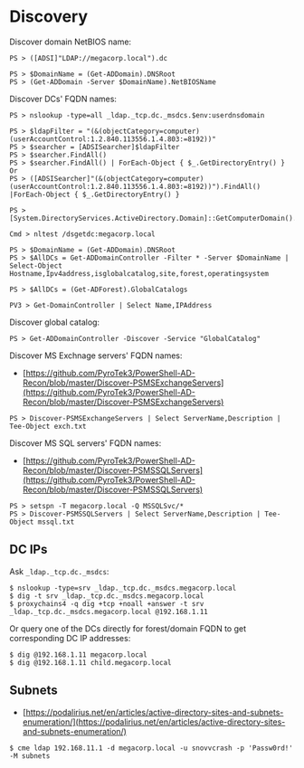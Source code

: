 # Discovery

Discover domain NetBIOS name:

```
PS > ([ADSI]"LDAP://megacorp.local").dc

PS > $DomainName = (Get-ADDomain).DNSRoot
PS > (Get-ADDomain -Server $DomainName).NetBIOSName
```

Discover DCs' FQDN names:

```
PS > nslookup -type=all _ldap._tcp.dc._msdcs.$env:userdnsdomain

PS > $ldapFilter = "(&(objectCategory=computer)(userAccountControl:1.2.840.113556.1.4.803:=8192))"
PS > $searcher = [ADSISearcher]$ldapFilter
PS > $searcher.FindAll()
PS > $searcher.FindAll() | ForEach-Object { $_.GetDirectoryEntry() }
Or
PS > ([ADSISearcher]"(&(objectCategory=computer)(userAccountControl:1.2.840.113556.1.4.803:=8192))").FindAll() |ForEach-Object { $_.GetDirectoryEntry() }

PS > [System.DirectoryServices.ActiveDirectory.Domain]::GetComputerDomain().DomainControllers.Name

Cmd > nltest /dsgetdc:megacorp.local

PS > $DomainName = (Get-ADDomain).DNSRoot
PS > $AllDCs = Get-ADDomainController -Filter * -Server $DomainName | Select-Object Hostname,Ipv4address,isglobalcatalog,site,forest,operatingsystem

PS > $AllDCs = (Get-ADForest).GlobalCatalogs

PV3 > Get-DomainController | Select Name,IPAddress
```

Discover global catalog:

```
PS > Get-ADDomainController -Discover -Service "GlobalCatalog"
```

Discover MS Exchnage servers' FQDN names:

* [https://github.com/PyroTek3/PowerShell-AD-Recon/blob/master/Discover-PSMSExchangeServers](https://github.com/PyroTek3/PowerShell-AD-Recon/blob/master/Discover-PSMSExchangeServers)

```
PS > Discover-PSMSExchangeServers | Select ServerName,Description | Tee-Object exch.txt
```

Discover MS SQL servers' FQDN names:

* [https://github.com/PyroTek3/PowerShell-AD-Recon/blob/master/Discover-PSMSSQLServers](https://github.com/PyroTek3/PowerShell-AD-Recon/blob/master/Discover-PSMSSQLServers)

```
PS > setspn -T megacorp.local -Q MSSQLSvc/*
PS > Discover-PSMSSQLServers | Select ServerName,Description | Tee-Object mssql.txt
```




## DC IPs

Ask `_ldap._tcp.dc._msdcs`:

```
$ nslookup -type=srv _ldap._tcp.dc._msdcs.megacorp.local
$ dig -t srv _ldap._tcp.dc._msdcs.megacorp.local
$ proxychains4 -q dig +tcp +noall +answer -t srv _ldap._tcp.dc._msdcs.megacorp.local @192.168.1.11
```

Or query one of the DCs directly for forest/domain FQDN to get corresponding DC IP addresses:

```
$ dig @192.168.1.11 megacorp.local
$ dig @192.168.1.11 child.megacorp.local
```




## Subnets

- [https://podalirius.net/en/articles/active-directory-sites-and-subnets-enumeration/](https://podalirius.net/en/articles/active-directory-sites-and-subnets-enumeration/)

```
$ cme ldap 192.168.11.1 -d megacorp.local -u snovvcrash -p 'Passw0rd!' -M subnets
```
